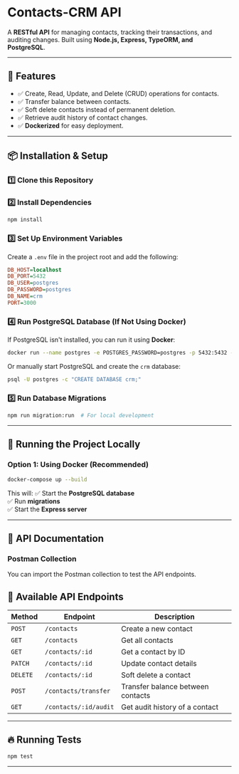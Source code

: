 # Contacts-CRM API

A **RESTful API** for managing contacts, tracking their transactions, and auditing changes. Built using **Node.js, Express, TypeORM, and PostgreSQL**.

---

## 🚀 Features

- ✅ Create, Read, Update, and Delete (CRUD) operations for contacts.
- ✅ Transfer balance between contacts.
- ✅ Soft delete contacts instead of permanent deletion.
- ✅ Retrieve audit history of contact changes.
- ✅ **Dockerized** for easy deployment.

---

## 📦 Installation & Setup

### **1️⃣ Clone this Repository**

### **2️⃣ Install Dependencies**

```sh
npm install
```

### **3️⃣ Set Up Environment Variables**

Create a `.env` file in the project root and add the following:

```ini
DB_HOST=localhost
DB_PORT=5432
DB_USER=postgres
DB_PASSWORD=postgres
DB_NAME=crm
PORT=3000
```

### **4️⃣ Run PostgreSQL Database (If Not Using Docker)**

If PostgreSQL isn't installed, you can run it using **Docker**:

```sh
docker run --name postgres -e POSTGRES_PASSWORD=postgres -p 5432:5432 -d postgres
```

Or manually start PostgreSQL and create the `crm` database:

```sh
psql -U postgres -c "CREATE DATABASE crm;"
```

### **5️⃣ Run Database Migrations**

```sh
npm run migration:run  # For local development
```

---

## 🚀 Running the Project Locally

### **Option 1: Using Docker (Recommended)**

```sh
docker-compose up --build
```

This will: ✅ Start the **PostgreSQL database**\
✅ Run **migrations**\
✅ Start the **Express server**

---

## 📜 API Documentation

### **Postman Collection**

You can import the Postman collection to test the API endpoints.

## 📌 Available API Endpoints

| Method   | Endpoint              | Description                       |
| -------- | --------------------- | --------------------------------- |
| `POST`   | `/contacts`           | Create a new contact              |
| `GET`    | `/contacts`           | Get all contacts                  |
| `GET`    | `/contacts/:id`       | Get a contact by ID               |
| `PATCH`  | `/contacts/:id`       | Update contact details            |
| `DELETE` | `/contacts/:id`       | Soft delete a contact             |
| `POST`   | `/contacts/transfer`  | Transfer balance between contacts |
| `GET`    | `/contacts/:id/audit` | Get audit history of a contact    |

---

## 🔥 Running Tests

```sh
npm test
```

---

